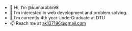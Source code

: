 - 👋 Hi, I’m @kumarabhi98
- 👀 I’m interested in web development and problem solving.
- 🌱 I’m currently 4th year UnderGraduate at DTU
- 📫 Reach me at ak137196@gmail.com

<!---
kumarabhi98/kumarabhi98 is a ✨ special ✨ repository because its `README.md` (this file) appears on your GitHub profile.
You can click the Preview link to take a look at your changes.
--->

